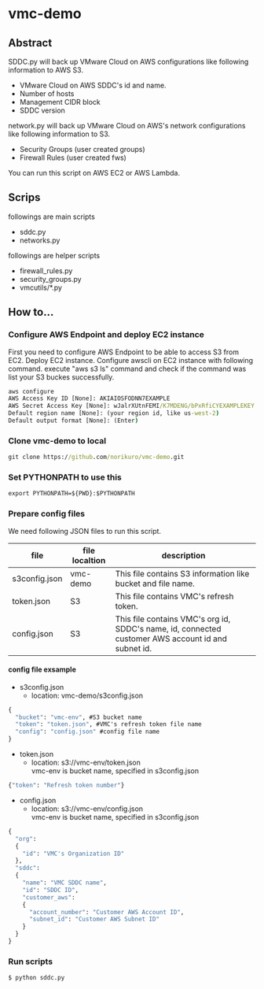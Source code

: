 # vmc-demo

## Abstract
SDDC.py will back up VMware Cloud on AWS configurations like following information to AWS S3.
* VMware Cloud on AWS SDDC's id and name.
* Number of hosts
* Management CIDR block
* SDDC version

network.py will back up VMware Cloud on AWS's network configurations like following information to S3.
* Security Groups (user created groups)
* Firewall Rules (user created fws)

You can run this script on AWS EC2 or AWS Lambda.

## Scrips
followings are main scripts
* sddc.py
* networks.py

followings are helper scripts
* firewall_rules.py
* security_groups.py
* vmcutils/*.py

## How to...
### Configure AWS Endpoint and deploy EC2 instance
First you need to configure AWS Endpoint to be able to access S3 from EC2.
Deploy EC2 instance.
Configure awscli on EC2 instance with following command.
execute "aws s3 ls" command and check if the command was list your S3 buckes successfully.
```cmd
aws configure
AWS Access Key ID [None]: AKIAIOSFODNN7EXAMPLE
AWS Secret Access Key [None]: wJalrXUtnFEMI/K7MDENG/bPxRfiCYEXAMPLEKEY
Default region name [None]: (your region id, like us-west-2)
Default output format [None]: (Enter)
```

### Clone vmc-demo to local

```cmd
git clone https://github.com/norikuro/vmc-demo.git
```

### Set PYTHONPATH to use this  
```cmd
export PYTHONPATH=${PWD}:$PYTHONPATH
```

### Prepare config files
We need following JSON files to run this script.  

| file          | file localtion | description |
|---|---|---|
| s3config.json | vmc-demo | This file contains S3 information like bucket and file name. |
| token.json | S3 | This file contains VMC's refresh token. |
| config.json | S3 | This file contains VMC's org id, SDDC's name, id, connected customer AWS account id and subnet id. |

#### config file exsample
* s3config.json
  * location: vmc-demo/s3config.json
```cmd
{
  "bucket": "vmc-env", #S3 bucket name
  "token": "token.json", #VMC's refresh token file name
  "config": "config.json" #config file name 
}
```

* token.json
  * location: s3://vmc-env/token.json  
vmc-env is bucket name, specified in s3config.json
```cmd
{"token": "Refresh token number"}
```

* config.json
  * location: s3://vmc-env/config.json  
vmc-env is bucket name, specified in s3config.json
```cmd
{
  "org":
  {
    "id": "VMC's Organization ID"
  },
  "sddc": 
  {
    "name": "VMC SDDC name",
    "id": "SDDC ID",
    "customer_aws": 
    {
      "account_number": "Customer AWS Account ID",
      "subnet_id": "Customer AWS Subnet ID"
    }
  }
}
```

### Run scripts

```cmd
$ python sddc.py
```
